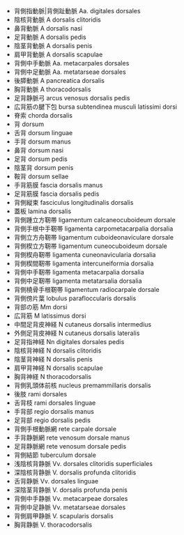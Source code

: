 - 背側指動脈|背側趾動脈 Aa. digitales dorsales
- 陰核背動脈 A dorsalis clitoridis
- 鼻背動脈 A dorsalis nasi
- 足背動脈 A dorsalis pedis
- 陰茎背動脈 A dorsalis penis
- 肩甲背動脈 A dorsalis scapulae
- 背側中手動脈 Aa. metacarpales dorsales
- 背側中足動脈 Aa. metatarseae dorsales
- 後膵動脈 A pancreatica dorsalis
- 胸背動脈 A thoracodorsalis
- 足背静脈弓 arcus venosus dorsalis pedis
- 広背筋の腱下包 bursa subtendinea musculi latissimi dorsi
- 脊索 chorda dorsalis
- 背 dorsum
- 舌背 dorsum linguae
- 手背 dorsum manus
- 鼻背 dorsum nasi
- 足背 dorsum pedis
- 陰茎背 dorsum penis
- 鞍背 dorsum sellae
- 手背筋膜 fascia dorsalis manus
- 足背筋膜 fascia dorsalis pedis
- 背側縦束 fasciculus longitudinalis dorsalis
- 蓋板 lamina dorsalis
- 背側踵立方靭帯 ligamentum calcaneocuboideum dorsale
- 背側手根中手靭帯 ligamenta carpometacarpalia dorsalia
- 背側立方舟靭帯 ligamentum cuboideonaviculare dorsale
- 背側楔立方靭帯 ligamentum cuneocuboideum dorsale
- 背側楔舟靭帯 ligamenta cuneonavicularia dorsalia
- 背側楔間靭帯 ligamenta intercuneiformia dorsalia
- 背側中手靭帯 ligamenta metacarpalia dorsalia
- 背側中足靭帯 ligamenta metatarsalia dorsalia
- 背側橈骨手根靭帯 ligamentum radiocarpale dorsale
- 背側傍片葉 lobulus parafloccularis dorsalis
- 背部の筋 Mm dorsi
- 広背筋 M latissimus dorsi
- 中間足背皮神経 N cutaneus dorsalis intermedius
- 外側足背皮神経 N cutaneus dorsalis lateralis
- 足背指神経 Nn digitales dorsales pedis
- 陰核背神経 N dorsalis clitoridis
- 陰茎背神経 N dorsalis penis
- 肩甲背神経 N dorsalis scapulae
- 胸背神経 N thoracodorsalis
- 背側乳頭体前核 nucleus premammillaris dorsalis
- 後肢 rami dorsales
- 舌背枝 rami dorsales linguae
- 手背部 regio dorsalis manus
- 足背部 regio dorsalis pedis
- 背側手根動脈網 rete carpale dorsale
- 手背静脈網 rete venosum dorsale manus
- 足背静脈網 rete venosum dorsale pedis
- 背側結節 tuberculum dorsale
- 浅陰核背静脈 Vv. dorsales clitoridis superficiales
- 深陰核背静脈 V. dorsalis profunda clitoridis
- 舌背静脈 Vv. dorsales linguae
- 深陰茎背静脈 V. dorsalis profunda penis
- 背側中手静脈 Vv. metacarpeae dorsales
- 背側中足静脈 Vv. metatarseae dorsales
- 背側肩甲静脈 V. scapularis dorsalis
- 胸背静脈 V. thoracodorsalis
